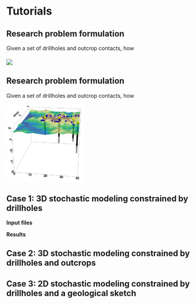 # Tutorials

## Research problem formulation

Given a set of drillholes and outcrop contacts, how 

<img src="../docs/images/true_gif.png" width=40% align="middle">

## Research problem formulation

Given a set of drillholes and outcrop contacts, how 

<img src="../docs/images/true_data.png" width=40% align="middle">

## Case 1: 3D stochastic modeling constrained by drillholes



**Input files**

**Results**

## Case 2: 3D stochastic modeling constrained by drillholes and outcrops

## Case 3: 2D stochastic modeling constrained by drillholes and a geological sketch
